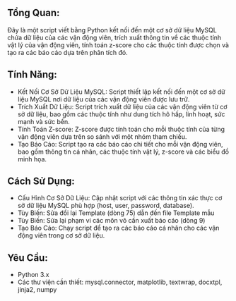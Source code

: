 ## Tổng Quan:
Đây là một script viết bằng Python kết nối đến một cơ sở dữ liệu MySQL chứa dữ liệu của các vận động viên, trích xuất thông tin về các thuộc tính vật lý của vận động viên, tính toán z-score cho các thuộc tính được chọn và tạo ra các báo cáo dựa trên phân tích đó.

## Tính Năng:
- Kết Nối Cơ Sở Dữ Liệu MySQL: Script thiết lập kết nối đến một cơ sở dữ liệu MySQL nơi dữ liệu của các vận động viên được lưu trữ.
- Trích Xuất Dữ Liệu: Script trích xuất dữ liệu của các vận động viên từ cơ sở dữ liệu, bao gồm các thuộc tính như dung tích hô hấp, linh hoạt, sức mạnh và sức bền.
- Tính Toán Z-score: Z-score được tính toán cho mỗi thuộc tính của từng vận động viên dựa trên so sánh với một nhóm tham chiếu.
- Tạo Báo Cáo: Script tạo ra các báo cáo chi tiết cho mỗi vận động viên, bao gồm thông tin cá nhân, các thuộc tính vật lý, z-score và các biểu đồ minh họa.

## Cách Sử Dụng:
- Cấu Hình Cơ Sở Dữ Liệu: Cập nhật script với các thông tin xác thực cơ sở dữ liệu MySQL phù hợp (host, user, password, database).
- Tùy Biến: Sửa đổi lại Template (dòng 75) dẫn đến file Template mẫu
- Tùy Biến: Sửa lại phạm vi các môn võ cần xuất báo cáo (dòng 9)
- Tạo Báo Cáo: Chạy script để tạo ra các báo cáo cá nhân cho các vận động viên trong cơ sở dữ liệu.

## Yêu Cầu:
- Python 3.x
- Các thư viện cần thiết: mysql.connector, matplotlib, textwrap, docxtpl, jinja2, numpy
